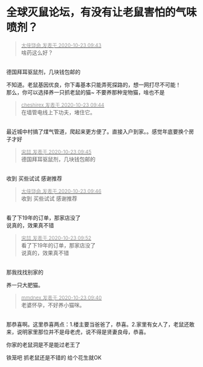 # 全球灭鼠论坛，有没有让老鼠害怕的气味喷剂？


<div class="quote"><blockquote><font size="2"><a href="https://www.hostloc.com/forum.php?mod=redirect&amp;goto=findpost&amp;pid=9339546&amp;ptid=757471" target="_blank"><font color="#999999">大侠饶命 发表于 2020-10-23 09:43</font></a></font><br />
啥药这么好？</blockquote></div><br />
德国拜耳驱鼠剂，几块钱包邮的<img src="static/image/smiley/yct/022.gif" smilieid="42" border="0" alt="" />

不知道。老鼠基因优良，你下毒基本只能弄死探路的，想一网打尽不可能！<br />
那么，你可以选择养一只抓老鼠的猫~ 不要养那种宠物猫，啥也不是

<div class="quote"><blockquote><font size="2"><a href="https://www.hostloc.com/forum.php?mod=redirect&amp;goto=findpost&amp;pid=9339547&amp;ptid=757471" target="_blank"><font color="#999999">cheshirex 发表于 2020-10-23 09:44</font></a></font><br />
在墙管电线上下功夫，堵住它。</blockquote></div><br />
最近城中村搞了煤气管道，爬起来更方便了。直接入户到家。。感觉年底要换个房子才好

<div class="quote"><blockquote><font size="2"><a href="https://www.hostloc.com/forum.php?mod=redirect&amp;goto=findpost&amp;pid=9339561&amp;ptid=757471" target="_blank"><font color="#999999">宋喆 发表于 2020-10-23 09:45</font></a></font><br />
德国拜耳驱鼠剂，几块钱包邮的</blockquote></div><br />
收到 买些试试 感谢推荐

<div class="quote"><blockquote><font size="2"><a href="https://www.hostloc.com/forum.php?mod=redirect&amp;goto=findpost&amp;pid=9339569&amp;ptid=757471" target="_blank"><font color="#999999">大侠饶命 发表于 2020-10-23 09:46</font></a></font><br />
收到 买些试试 感谢推荐</blockquote></div><br />
看了下19年的订单，那家店没了<img src="static/image/smiley/yct/003.gif" smilieid="50" border="0" alt="" /><br />
说真的，效果真不错

<div class="quote"><blockquote><font size="2"><a href="https://www.hostloc.com/forum.php?mod=redirect&amp;goto=findpost&amp;pid=9339602&amp;ptid=757471" target="_blank"><font color="#999999">宋喆 发表于 2020-10-23 09:52</font></a></font><br />
看了下19年的订单，那家店没了<br />
说真的，效果真不错</blockquote></div><br />
<img src="static/image/smiley/yct/009.gif" smilieid="44" border="0" alt="" />那我找找别家的

养一只大肥猫。

<div class="quote"><blockquote><font size="2"><a href="https://www.hostloc.com/forum.php?mod=redirect&amp;goto=findpost&amp;pid=9339519&amp;ptid=757471" target="_blank"><font color="#999999">mmdnex 发表于 2020-10-23 09:40</font></a></font><br />
老婆怀孕，不好养小猫咪。</blockquote></div><br />
那恭喜啊。这里恭喜两点：1.楼主要当爸爸了，恭喜。2.家里有女人了，老鼠还敢来，说明家里那位并不是母老虎，说不得是贤妻良母，恭喜。

你家的老鼠洞是不是能过老王了

铁笼吧 抓老鼠还是不错的 给个花生就OK
